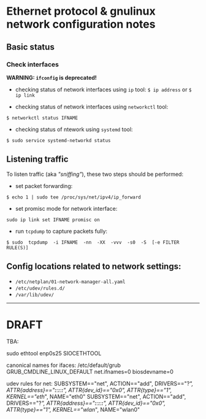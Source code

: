 # Ethernet protocol & gnulinux network configuration notes

## Basic status

### Check interfaces

**WARNING: `ifconfig` is deprecated!**

- checking status of network interfaces using `ip` tool:
```$ ip address```
or
```$ ip link```

- checking status of network interfaces using `networkctl` tool:
```
$ networkctl status IFNAME
```

- checking status of ntework using `systemd` tool:
```
$ sudo service systemd-networkd status
```

## Listening traffic

To listen traffic (aka _"sniffing"_), these two steps should be performed:

- set packet forwarding:
```
$ echo 1 | sudo tee /proc/sys/net/ipv4/ip_forward
```

- set promisc mode for network interface:
```
sudo ip link set IFNAME promisc on
```

- run `tcpdump` to capture packets fully:
```
$ sudo  tcpdump  -i IFNAME  -nn  -XX  -vvv  -s0  -S  [-e FILTER RULE(S)]
```


## Config locations related to network settings:

- `/etc/netplan/01-network-manager-all.yaml`
- `/etc/udev/rules.d/`
- `/var/lib/udev/`


---

# DRAFT

TBA:

sudo ethtool enp0s25
SIOCETHTOOL

canonical names for ifaces:
/etc/default/grub
GRUB_CMDLINE_LINUX_DEFAULT
net.ifnames=0  biosdevname=0

udev rules for net:
SUBSYSTEM=="net", ACTION=="add", DRIVERS=="?*", ATTR{address}=="__:__:__:__:__:__", ATTR{dev_id}=="0x0", ATTR{type}=="1", KERNEL=="eth*", NAME="eth0"
SUBSYSTEM=="net", ACTION=="add", DRIVERS=="?*", ATTR{address}=="__:__:__:__:__:__", ATTR{dev_id}=="0x0", ATTR{type}=="1", KERNEL=="wlan*", NAME="wlan0"



